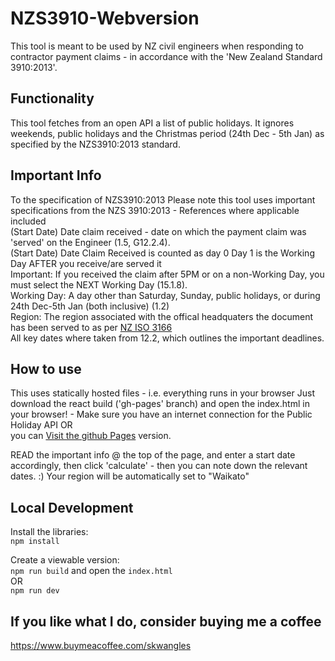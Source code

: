 # NZS3910-Webversion
This tool is meant to be used by NZ civil engineers when responding to contractor payment claims - in accordance with the 'New Zealand Standard 3910:2013'. 

## Functionality
This tool fetches from an open API a list of public holidays.
It ignores weekends, public holidays and the Christmas period (24th Dec - 5th Jan) as specified by the NZS3910:2013 standard. 

## Important Info
To the specification of NZS3910:2013
Please note this tool uses important specifications from the NZS 3910:2013 - References where applicable included  
(Start Date) Date claim received - date on which the payment claim was 'served' on the Engineer (1.5, G12.2.4).  
(Start Date) Date Claim Received is counted as day 0</b> Day 1 is the Working Day AFTER you receive/are served it  
Important: If you received the claim after 5PM or on a non-Working Day, you must select the NEXT Working Day (15.1.8).  
Working Day: A day other than Saturday, Sunday, public holidays, or during 24th Dec-5th Jan (both inclusive) (1.2)  
Region: The region associated with the offical headquaters the document has been served to as per [NZ ISO 3166](https://en.wikipedia.org/wiki/ISO_3166-2:NZ)  
All key dates where taken from 12.2, which outlines the important deadlines.  

## How to use
This uses statically hosted files - i.e. everything runs in your browser
Just download the react build ('gh-pages' branch) and open the index.html in your browser! - Make sure you have an internet connection for the Public Holiday API
OR  
you can [Visit the github Pages](https://nzs3910.skwangles.com) version. 

READ the important info @ the top of the page, and enter a start date accordingly, then click 'calculate' - then you can note down the relevant dates. :)
Your region will be automatically set to "Waikato"

## Local Development
Install the libraries:  
`npm install`

Create a viewable version:  
`npm run build` and open the `index.html`  
OR  
`npm run dev`  

## If you like what I do, consider buying me a coffee
https://www.buymeacoffee.com/skwangles
